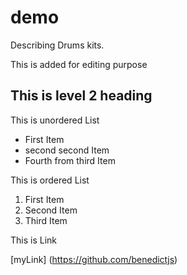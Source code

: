 # demo
Describing Drums kits.

This is added for editing purpose
## This is level 2 heading
This is unordered List
- First Item
- second second Item
- Fourth from third Item
  
This is ordered List
1. First Item 
2. Second Item
3. Third Item

This is Link

[myLink] (https://github.com/benedictjs)
